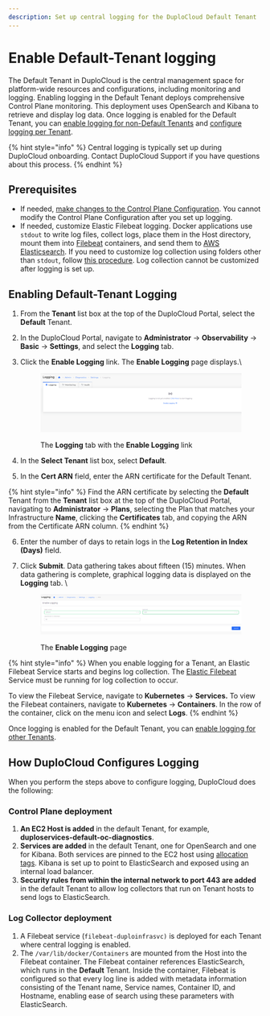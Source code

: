 ```yaml
---
description: Set up central logging for the DuploCloud Default Tenant
---
```


# Enable Default-Tenant logging

The Default Tenant in DuploCloud is the central management space for platform-wide resources and configurations, including monitoring and logging. Enabling logging in the Default Tenant deploys comprehensive Control Plane monitoring. This deployment uses OpenSearch and Kibana to retrieve and display log data. Once logging is enabled for the Default Tenant, you can [enable logging for non-Default Tenants](enable-non-default-tenant-logging.md) and [configure logging per Tenant](configure-logging-per-tenant.md).

{% hint style="info" %}
Central logging is typically set up during DuploCloud onboarding. Contact DuploCloud Support if you have questions about this process.&#x20;
{% endhint %}

## Prerequisites

* If needed, [make changes to the Control Plane Configuration](custom-log-collection.md). You cannot modify the Control Plane Configuration after you set up logging.
* If needed, customize Elastic Filebeat logging. Docker applications use `stdout` to write log files, collect logs, place them in the Host directory, mount them into [Filebeat](https://www.elastic.co/beats/filebeat) containers, and send them to [AWS Elasticsearch](https://aws.amazon.com/what-is/elasticsearch/). If you need to customize log collection using folders other than `stdout`, follow [this procedure](custom-log-collection.md#customizing-elastic-filebeat-logging). Log collection cannot be customized after logging is set up.

## Enabling Default-Tenant Logging

1. From the **Tenant** list box at the top of the DuploCloud Portal, select the **Default** Tenant.
2. In the DuploCloud Portal, navigate to **Administrator** -> **Observability** -> **Basic** -> **Settings**, and select the **Logging** tab.
3.  Click the **Enable Logging** link. The **Enable Logging** page displays.\


    <div align="left"><figure><img src="../../../.gitbook/assets/image (44).png" alt=""><figcaption><p>The <strong>Logging</strong> tab with the <strong>Enable Logging</strong> link</p></figcaption></figure></div>


4. In the **Select Tenant** list box, select **Default**.
5. In the **Cert ARN** field, enter the ARN certificate for the Default Tenant.&#x20;

{% hint style="info" %}
Find the ARN certificate by selecting the **Default** Tenant from the **Tenant** list box at the top of the DuploCloud Portal, navigating to **Administrator** -> **Plans**, selecting the Plan that matches your Infrastructure **Name**, clicking the **Certificates** tab, and copying the ARN from the Certificate ARN column.
{% endhint %}

6. Enter the number of days to retain logs in the **Log Retention in Index (Days)** field.&#x20;
7.  Click **Submit**. Data gathering takes about fifteen (15) minutes. When data gathering is complete, graphical logging data is displayed on the **Logging** tab. \


    <div align="left"><figure><img src="../../../.gitbook/assets/image (155).png" alt=""><figcaption><p>The <strong>Enable Logging</strong> page</p></figcaption></figure></div>

{% hint style="info" %}
When you enable logging for a Tenant, an Elastic Filebeat Service starts and begins log collection. The [Elastic Filebeat](https://www.elastic.co/guide/en/beats/filebeat/current/filebeat-overview.html) Service must be running for log collection to occur.&#x20;

To view the Filebeat Service, navigate to **Kubernetes** -> **Services.** To view the Filebeat containers, navigate to **Kubernetes** -> **Containers**. In the row of the container, click on the menu icon and select **Logs**.
{% endhint %}

Once logging is enabled for the Default Tenant, you can [enable logging for other Tenants](enable-non-default-tenant-logging.md).&#x20;

## How DuploCloud Configures Logging

When you perform the steps above to configure logging, DuploCloud does the following:

### Control Plane deployment

1. **An EC2 Host is added** in the default Tenant, for example, **duploservices-default-oc-diagnostics**.
2. **Services are added** in the default Tenant, one for OpenSearch and one for Kibana. Both services are pinned to the EC2 host using [allocation tags](../../aws-services/containers/eks-containers-and-services/creating-advanced-functions.md). Kibana is set up to point to ElasticSearch and exposed using an internal load balancer.
3. **Security rules from within the internal network to port 443 are added** in the default Tenant to allow log collectors that run on Tenant hosts to send logs to ElasticSearch. &#x20;

### Log Collector deployment

1. A Filebeat service (`filebeat-duploinfrasvc)` is deployed for each Tenant where central logging is enabled.&#x20;
2. The `/var/lib/docker/Containers` are mounted from the Host into the Filebeat container. The Filebeat container references ElasticSearch, which runs in the **Default** Tenant. Inside the container, Filebeat is configured so that every log line is added with metadata information consisting of the Tenant name, Service names, Container ID, and Hostname, enabling ease of search using these parameters with ElasticSearch.   &#x20;

